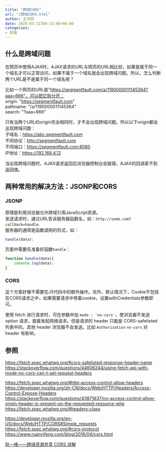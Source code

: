 ```yaml
---
title: "跨域CORS"
url: "/跨域CORS.html"
author: 王书硕
date: 2020-03-31T08:33:05+08:00
categories:
- 前端
---
```


## 什么是跨域问题
在网页中使用AJAX时，AJAX请求的URL与网页的URL相比较，如果是属于同一个域名才可以正常访问，如果不属于一个域名就会出现跨域问题。所以，怎么判断两个URL是不是属于同一个域名呢？    
  
比如一个网页的URL是"https://segmentfault.com/a/1190000011145364?aaa=666"，可以把它拆分开：  
origin: "https://segmentfault.com"  
pathname: "/a/1190000011145364"  
search: "?aaa=666"  

只有当两个URL的origin完全相同时，才不会出现跨域问题。所以以下origin都会出现跨域问题：  
子域名：https://abc.segmentfault.com  
不同协议：http://segmentfault.com  
不同端口：https://segmentfault.com:8080  
IP地址：https://192.168.4.12    

当出现跨域问题时，AJAX请求返回后浏览器控制台会报错，AJAX的回调拿不到返回值。

## 两种常用的解决方法：JSONP和CORS
### JSONP
原理是利用浏览器允许跨域引用JavaScript资源。  
发送请求时，通过URL告诉服务器函数名，如：`http://some.com?callback=handle`.  
服务器的通常是函数调用的形式，如：  
```javascript
handle(data);
```
页面中需要先准备好函数`handle`：
```javascript
function handle(data){
	console.log(data);
}
```

### CORS
这个方案好像不需要在JS代码中的额外操作。另外，默认情况下，Cookie不包括在CORS请求之中，如果需要请求中带着cookie，设置withCredentials参数即可。  


使用 fetch 进行请求时，可在参数中加 `mode : 'no-cors'`，使浏览器不发送 option 请求，直接发起网络请求。但是请求的 header 只能是 CORS-safelisted 列表中的。其他 header 浏览器不会发送。比如 `Authorization` 
`no-cors` 对 header 有影响，

## 参照

https://fetch.spec.whatwg.org/#cors-safelisted-response-header-name
https://stackoverflow.com/questions/44606244/using-fetch-api-with-mode-no-cors-can-t-set-request-headers

https://fetch.spec.whatwg.org/#http-access-control-allow-headers
https://developer.mozilla.org/zh-CN/docs/Web/HTTP/Headers/Access-Control-Expose-Headers
https://stackoverflow.com/questions/43871637/no-access-control-allow-origin-header-is-present-on-the-requested-resource-whe
https://fetch.spec.whatwg.org/#headers-class

https://developer.mozilla.org/en-US/docs/Web/HTTP/CORS#Simple_requests
https://fetch.spec.whatwg.org/#cors-protocol
https://www.ruanyifeng.com/blog/2016/04/cors.html

[阮一峰——跨域资源共享 CORS 详解](http://www.ruanyifeng.com/blog/2016/04/cors.html)